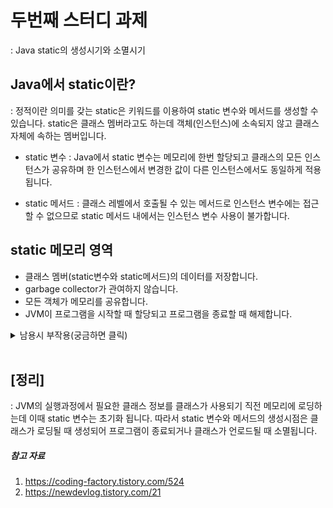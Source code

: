 # 두번째 스터디 과제
 : Java static의 생성시기와 소멸시기

 ## Java에서 static이란? 
  : 정적이란 의미를 갖는 static은 키워드를 이용하여 static 변수와 메서드를 생성할 수 있습니다. static은 클래스 멤버라고도 하는데 객체(인스턴스)에 소속되지 않고 클래스 자체에 속하는 멤버입니다.

  - static 변수 
   : Java에서 static 변수는 메모리에 한번 할당되고 클래스의 모든 인스턴스가 공유하며 한 인스턴스에서 변경한 값이 다른 인스턴스에서도 동일하게 적용됩니다. 
  
  - static 메서드 
   : 클래스 레벨에서 호출될 수 있는 메서드로 인스턴스 변수에는 접근할 수 없으므로 static 메서드 내에서는 인스턴스 변수 사용이 불가합니다. 
  
 ## static 메모리 영역
  - 클래스 멤버(static변수와 static메서드)의 데이터를 저장합니다.
  - garbage collector가 관여하지 않습니다.
  - 모든 객체가 메모리를 공유합니다.
  - JVM이 프로그램을 시작할 때 할당되고 프로그램을 종료할 때 해제합니다.
  <details>
<summary>남용시 부작용(궁금하면 클릭)</summary>

garbage collector가 관여하지 않으므로 프로그램의 시작부터 종료까지 실행 내내 메모리에 할당된 채 존재하므로 static 사용으로 static영역에 메모리를 많이 할당할시 시스템 성능에 악영향이 있을 수 있습니다.
</details>
<br>

 ## [정리]
 : JVM의 실행과정에서 필요한 클래스 정보를 클래스가 사용되기 직전 메모리에 로딩하는데 이때 static 변수는 초기화 됩니다. 따라서 static 변수와 메서드의 생성시점은 클래스가 로딩될 때 생성되어 프로그램이 종료되거나 클래스가 언로드될 때 소멸됩니다. 
 
 ##### 참고 자료
 1. https://coding-factory.tistory.com/524
 2. https://newdevlog.tistory.com/21 